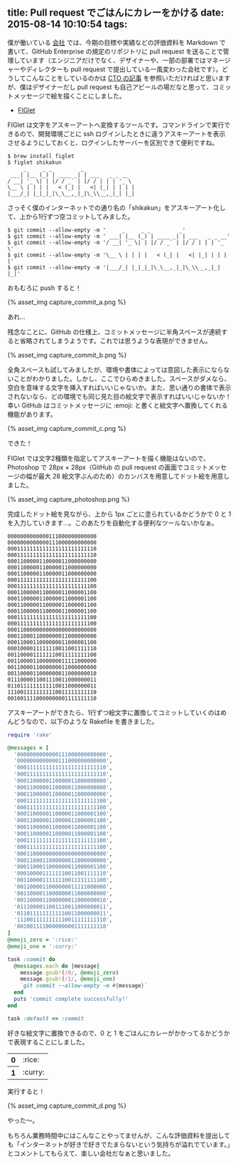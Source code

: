 title: Pull request でごはんにカレーをかける
date: 2015-08-14 10:10:54
tags:
---

僕が働いている [会社](http://pepabo.com/recruit2016/shikakun) では、今期の目標や実績などの評価資料を Markdown で書いて、GitHub Enterprise の規定のリポジトリに pull request を送ることで管理しています（エンジニアだけでなく、デザイナーや、一部の部署ではマネージャーやディレクターも pull request で提出している一風変わった会社です）。どうしてこんなことをしているのかは [CTO の記事](http://blog.kentarok.org/entry/2014/04/27/220231) を参照いただければと思いますが、僕はデザイナーだし pull request も自己アピールの場だなと思って、コミットメッセージで絵を描くことにしました。

* [FIGlet](http://www.figlet.org/)

FIGlet は文字をアスキーアートへ変換するツールです。コマンドラインで実行できるので、開発環境ごとに ssh ログインしたときに違うアスキーアートを表示させるようにしておくと、ログインしたサーバーを区別できて便利ですね。

```text
$ brew install figlet
$ figlet shikakun
     _     _ _         _
 ___| |__ (_) | ____ _| | ___   _ _ __
/ __| '_ \| | |/ / _` | |/ / | | | '_ \
\__ \ | | | |   < (_| |   <| |_| | | | |
|___/_| |_|_|_|\_\__,_|_|\_\\__,_|_| |_|
```

さっそく僕のインターネットでの通り名の「shikakun」をアスキーアート化して、上から1行ずつ空コミットしてみました。

```text
$ git commit --allow-empty -m '     _     _ _         _'
$ git commit --allow-empty -m ' ___| |__ (_) | ____ _| | ___   _ _ __'
$ git commit --allow-empty -m '/ __| '_ \| | |/ / _` | |/ / | | | '_ \'
$ git commit --allow-empty -m '\__ \ | | | |   < (_| |   <| |_| | | | |'
$ git commit --allow-empty -m '|___/_| |_|_|_|\_\__,_|_|\_\\__,_|_| |_|'
```

おもむろに push すると！

{% asset_img capture_commit_a.png %}

あれ…

残念なことに、GitHub の仕様上、コミットメッセージに半角スペースが連続すると省略されてしまうようです。これでは思うような表現ができません。

{% asset_img capture_commit_b.png %}

全角スペースも試してみましたが、環境や書体によっては意図した表示にならないことがわかりました。しかし、ここでひらめきました。スペースがダメなら、空白を意味する文字を挿入すればいいじゃないか。また、思い通りの書体で表示されないなら、どの環境でも同じ見た目の絵文字で表示すればいいじゃないか！幸い GitHub はコミットメッセージに :emoji: と書くと絵文字へ置換してくれる機能があります。

{% asset_img capture_commit_c.png %}

できた！

FIGlet では文字2種類を指定してアスキーアートを描く機能はないので、Photoshop で 28px × 28px（GitHub の pull request の画面でコミットメッセージの幅が最大 28 絵文字ぶんのため）のカンバスを用意してドット絵を用意しました。

{% asset_img capture_photoshop.png %}

完成したドット絵を見ながら、上から 1px ごとに塗られているかどうかで 0 と 1 を入力していきます…。このあたりを自動化する便利なツールないかなぁ。

```text
0000000000000111000000000000
0000000000000111000000000000
0001111111111111111111111110
0001111111111111111111111110
0001100000110000011000000000
0001100000110000011000000000
0001100000110000011000000000
0001111111111111111111111100
0001111111111111111111111100
0001100000110000011000001100
0001100000110000011000001100
0001100000110000011000001100
0001100000110000011000001100
0001111111111111111111111100
0001111111111111111111111100
0001100000000000000000000000
0001100011000000011000000000
0001100011000000011000001100
0001000011111110011001111110
0011000011111110011111111100
0011000011000000011111000000
0011000011000000011000000000
0011000011000000011000000010
0111000011001110011000000011
0110111111111110011000000011
1110011111111110011111111110
0010011110000000001111111110
```

アスキーアートができたら、1行ずつ絵文字に置換してコミットしていくのはめんどうなので、以下のような Rakefile を書きました。

```ruby
require 'rake'

@messages = [
  '0000000000000111000000000000',
  '0000000000000111000000000000',
  '0001111111111111111111111110',
  '0001111111111111111111111110',
  '0001100000110000011000000000',
  '0001100000110000011000000000',
  '0001100000110000011000000000',
  '0001111111111111111111111100',
  '0001111111111111111111111100',
  '0001100000110000011000001100',
  '0001100000110000011000001100',
  '0001100000110000011000001100',
  '0001100000110000011000001100',
  '0001111111111111111111111100',
  '0001111111111111111111111100',
  '0001100000000000000000000000',
  '0001100011000000011000000000',
  '0001100011000000011000001100',
  '0001000011111110011001111110',
  '0011000011111110011111111100',
  '0011000011000000011111000000',
  '0011000011000000011000000000',
  '0011000011000000011000000010',
  '0111000011001110011000000011',
  '0110111111111110011000000011',
  '1110011111111110011111111110',
  '0010011110000000001111111110'
]
@emoji_zero = ':rice:'
@emoji_one = ':curry:'

task :commit do
  @messages.each do |message|
    message.gsub!(/0/, @emoji_zero)
    message.gsub!(/1/, @emoji_one)
    `git commit --allow-empty -m #{message}`
  end
  puts 'commit complete successfully!'
end

task :default => :commit
```

好きな絵文字に置換できるので、0 と 1 をごはんにカレーがかかってるかどうかで表現することにしました。

<table><tr><th>0</th><td>:rice:</td></tr><tr><th>1</th><td>:curry:</td></tr></table>

実行すると！

{% asset_img capture_commit_d.png %}

やった〜。

もちろん業務時間中にはこんなことやってませんが、こんな評価資料を提出しても「インターネットが好きで好きでたまらないという気持ちが溢れでています。」とコメントしてもらえて、楽しい会社だなぁと思いました。
